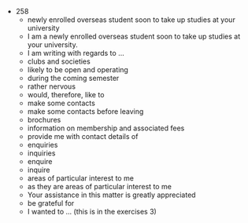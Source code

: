  - 258
    - newly enrolled overseas student soon to take up studies at your university
    - I am a newly enrolled overseas student soon to take up studies at your university.
    - I am writing with regards to ...
    - clubs and societies
    - likely to be open and operating
    - during the coming semester
    - rather nervous
    - would, therefore, like to 
    - make some contacts
    - make some contacts before leaving
    - brochures
    - information on membership and associated fees
    - provide me with contact details of
    - enquiries
    - inquiries
    - enquire
    - inquire
    - areas of particular interest to me
    - as they are areas of particular interest to me
    - Your assistance in this matter is greatly appreciated
    - be grateful for
    - I wanted to ... (this is in the exercises 3)
